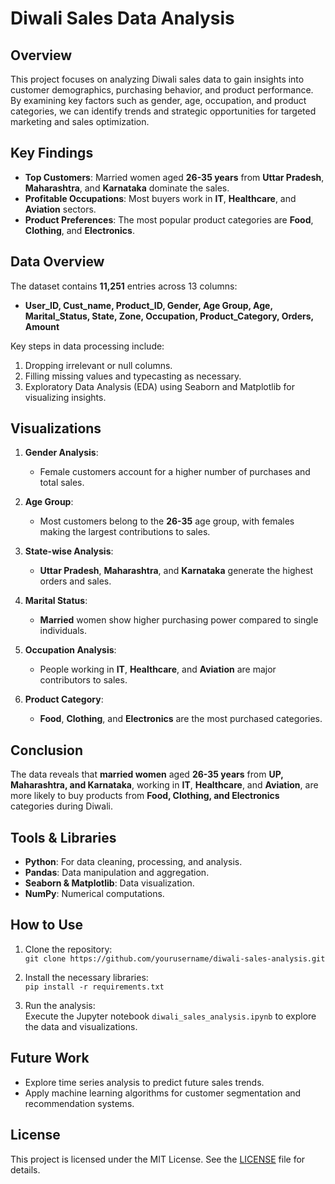

# Diwali Sales Data Analysis

## Overview

This project focuses on analyzing Diwali sales data to gain insights into customer demographics, purchasing behavior, and product performance. By examining key factors such as gender, age, occupation, and product categories, we can identify trends and strategic opportunities for targeted marketing and sales optimization.

## Key Findings

- **Top Customers**: Married women aged **26-35 years** from **Uttar Pradesh**, **Maharashtra**, and **Karnataka** dominate the sales.
- **Profitable Occupations**: Most buyers work in **IT**, **Healthcare**, and **Aviation** sectors.
- **Product Preferences**: The most popular product categories are **Food**, **Clothing**, and **Electronics**.

## Data Overview

The dataset contains **11,251** entries across 13 columns:
- **User_ID, Cust_name, Product_ID, Gender, Age Group, Age, Marital_Status, State, Zone, Occupation, Product_Category, Orders, Amount**

Key steps in data processing include:
1. Dropping irrelevant or null columns.
2. Filling missing values and typecasting as necessary.
3. Exploratory Data Analysis (EDA) using Seaborn and Matplotlib for visualizing insights.

## Visualizations

1. **Gender Analysis**:
   - Female customers account for a higher number of purchases and total sales.

2. **Age Group**:
   - Most customers belong to the **26-35** age group, with females making the largest contributions to sales.

3. **State-wise Analysis**:
   - **Uttar Pradesh**, **Maharashtra**, and **Karnataka** generate the highest orders and sales.

4. **Marital Status**:
   - **Married** women show higher purchasing power compared to single individuals.

5. **Occupation Analysis**:
   - People working in **IT**, **Healthcare**, and **Aviation** are major contributors to sales.

6. **Product Category**:
   - **Food**, **Clothing**, and **Electronics** are the most purchased categories.

## Conclusion

The data reveals that **married women** aged **26-35 years** from **UP, Maharashtra, and Karnataka**, working in **IT**, **Healthcare**, and **Aviation**, are more likely to buy products from **Food, Clothing, and Electronics** categories during Diwali.

## Tools & Libraries

- **Python**: For data cleaning, processing, and analysis.
- **Pandas**: Data manipulation and aggregation.
- **Seaborn & Matplotlib**: Data visualization.
- **NumPy**: Numerical computations.

## How to Use

1. Clone the repository:  
   `git clone https://github.com/yourusername/diwali-sales-analysis.git`

2. Install the necessary libraries:  
   `pip install -r requirements.txt`

3. Run the analysis:  
   Execute the Jupyter notebook `diwali_sales_analysis.ipynb` to explore the data and visualizations.

## Future Work

- Explore time series analysis to predict future sales trends.
- Apply machine learning algorithms for customer segmentation and recommendation systems.

## License

This project is licensed under the MIT License. See the [LICENSE](LICENSE) file for details.
